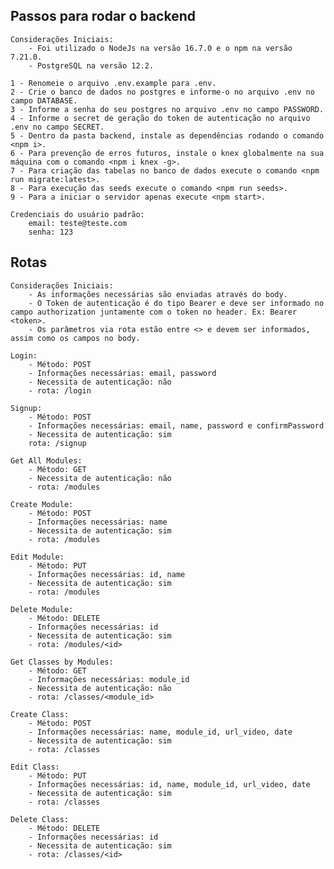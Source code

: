 ## Passos para rodar o backend
    Considerações Iniciais:
        - Foi utilizado o NodeJs na versão 16.7.0 e o npm na versão 7.21.0.
        - PostgreSQL na versão 12.2.

    1 - Renomeie o arquivo .env.example para .env.
    2 - Crie o banco de dados no postgres e informe-o no arquivo .env no campo DATABASE.
    3 - Informe a senha do seu postgres no arquivo .env no campo PASSWORD.
    4 - Informe o secret de geração do token de autenticação no arquivo .env no campo SECRET.
    5 - Dentro da pasta backend, instale as dependências rodando o comando <npm i>.
    6 - Para prevenção de erros futuros, instale o knex globalmente na sua máquina com o comando <npm i knex -g>.
    7 - Para criação das tabelas no banco de dados execute o comando <npm run migrate:latest>.
    8 - Para execução das seeds execute o comando <npm run seeds>.
    9 - Para a iniciar o servidor apenas execute <npm start>.

    Credenciais do usuário padrão:
        email: teste@teste.com
        senha: 123

## Rotas
    Considerações Iniciais:
        - As informações necessárias são enviadas através do body.
        - O Token de autenticação é do tipo Bearer e deve ser informado no campo authorization juntamente com o token no header. Ex: Bearer <token>.
        - Os parâmetros via rota estão entre <> e devem ser informados, assim como os campos no body.

    Login:
        - Método: POST
        - Informações necessárias: email, password
        - Necessita de autenticação: não
        - rota: /login

    Signup:
        - Método: POST
        - Informações necessárias: email, name, password e confirmPassword
        - Necessita de autenticação: sim
        rota: /signup

    Get All Modules:
        - Método: GET
        - Necessita de autenticação: não
        - rota: /modules

    Create Module:
        - Método: POST
        - Informações necessárias: name
        - Necessita de autenticação: sim
        - rota: /modules

    Edit Module:
        - Método: PUT
        - Informações necessárias: id, name
        - Necessita de autenticação: sim
        - rota: /modules

    Delete Module:
        - Método: DELETE
        - Informações necessárias: id
        - Necessita de autenticação: sim
        - rota: /modules/<id>

    Get Classes by Modules:
        - Método: GET
        - Informações necessárias: module_id
        - Necessita de autenticação: não
        - rota: /classes/<module_id>

    Create Class:
        - Método: POST
        - Informações necessárias: name, module_id, url_video, date
        - Necessita de autenticação: sim
        - rota: /classes

    Edit Class:
        - Método: PUT
        - Informações necessárias: id, name, module_id, url_video, date
        - Necessita de autenticação: sim
        - rota: /classes

    Delete Class:
        - Método: DELETE
        - Informações necessárias: id
        - Necessita de autenticação: sim
        - rota: /classes/<id>